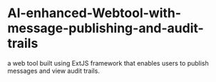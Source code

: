 # AI-enhanced-Webtool-with-message-publishing-and-audit-trails
 a web tool built using ExtJS framework that enables users to publish messages and view audit trails.
